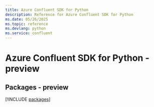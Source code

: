 ```yaml
---
title: Azure Confluent SDK for Python
description: Reference for Azure Confluent SDK for Python
ms.date: 05/26/2025
ms.topic: reference
ms.devlang: python
ms.service: confluent
---
```

# Azure Confluent SDK for Python - preview
## Packages - preview
[!INCLUDE [packages](confluent-index.md)]